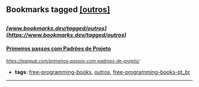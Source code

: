 ## Bookmarks tagged [[outros]](https://www.bookmarks.dev?q=[outros])

_<sup><sup>[www.bookmarks.dev/tagged/outros](https://www.bookmarks.dev/tagged/outros)</sup></sup>_
---
#### [Primeiros passos com Padrões de Projeto](https://leanpub.com/primeiros-passos-com-padroes-de-projeto/)
_<sup>https://leanpub.com/primeiros-passos-com-padroes-de-projeto/</sup>_

* **tags**: [free-programming-books](../tagged/free-programming-books.md), [outros](../tagged/outros.md), [free-programming-books-pt_br](../tagged/free-programming-books-pt_br.md)
---

